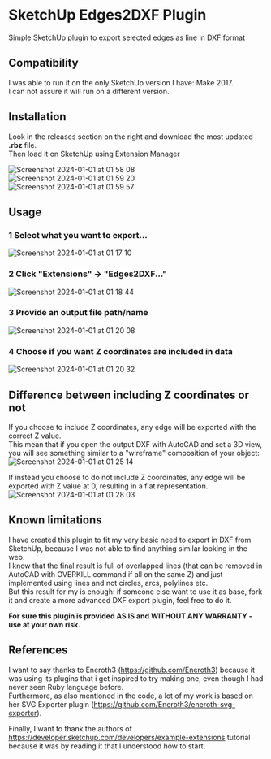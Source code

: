 # SketchUp Edges2DXF Plugin
Simple SketchUp plugin to export selected edges as line in DXF format

## Compatibility
I was able to run it on the only SketchUp version I have: Make 2017.  
I can not assure it will run on a different version.  

## Installation
Look in the releases section on the right and download the most updated **.rbz** file.  
Then load it on SketchUp using Extension Manager  

![Screenshot 2024-01-01 at 01 58 08](https://github.com/FrankBolleri/SketchUp-Edges2DXF/assets/26364299/f2a24da2-6b70-4661-932a-04d4bc4a410e)  
![Screenshot 2024-01-01 at 01 59 20](https://github.com/FrankBolleri/SketchUp-Edges2DXF/assets/26364299/9147765f-e404-49dc-8059-723a51441dde)  
![Screenshot 2024-01-01 at 01 59 57](https://github.com/FrankBolleri/SketchUp-Edges2DXF/assets/26364299/a76a2797-692c-434d-b6aa-57ac686276c5)  

## Usage
### 1 Select what you want to export...
![Screenshot 2024-01-01 at 01 17 10](https://github.com/FrankBolleri/SketchUp-Edges2DXF/assets/26364299/431570a7-5fe8-4e79-90e3-3fc7f6331e02)

### 2 Click "Extensions" -> "Edges2DXF..."
![Screenshot 2024-01-01 at 01 18 44](https://github.com/FrankBolleri/SketchUp-Edges2DXF/assets/26364299/112ffc09-a1d5-4d8e-a568-6dcf4e0923b3)

### 3 Provide an output file path/name
![Screenshot 2024-01-01 at 01 20 08](https://github.com/FrankBolleri/SketchUp-Edges2DXF/assets/26364299/59d36429-5329-4ade-98fe-6fb5d801856f)

### 4 Choose if you want Z coordinates are included in data
![Screenshot 2024-01-01 at 01 20 32](https://github.com/FrankBolleri/SketchUp-Edges2DXF/assets/26364299/dd3ae341-75d3-4d76-8ec6-822edff30c7b)

## Difference between including Z coordinates or not
If you choose to include Z coordinates, any edge will be exported with the correct Z value.  
This mean that if you open the output DXF with AutoCAD and set a 3D view, you will see something similar to a "wireframe" composition of your object:
![Screenshot 2024-01-01 at 01 25 14](https://github.com/FrankBolleri/SketchUp-Edges2DXF/assets/26364299/f3014024-a703-4f38-8311-51444b1d68e2)

If instead you choose to do not include Z coordinates, any edge will be exported with Z value at 0, resulting in a flat representation.
![Screenshot 2024-01-01 at 01 28 03](https://github.com/FrankBolleri/SketchUp-Edges2DXF/assets/26364299/101840bd-9542-407c-b3a2-8d308036e7a9)

## Known limitations
I have created this plugin to fit my very basic need to export in DXF from SketchUp, because I was not able to find anything similar looking in the web.  
I know that the final result is full of overlapped lines (that can be removed in AutoCAD with OVERKILL command if all on the same Z) and just implemented using lines and not circles, arcs, polylines etc.  
But this result for my is enough: if someone else want to use it as base, fork it and create a more advanced DXF export plugin, feel free to do it.  

**For sure this plugin is provided AS IS and WITHOUT ANY WARRANTY - use at your own risk.**  

## References
I want to say thanks to Eneroth3 (https://github.com/Eneroth3) because it was using its plugins that i get inspired to try making one, even though I had never seen Ruby language before.  
Furthermore, as also mentioned in the code, a lot of my work is based on her SVG Exporter plugin (https://github.com/Eneroth3/eneroth-svg-exporter).  

Finally, I want to thank the authors of https://developer.sketchup.com/developers/example-extensions tutorial because it was by reading it that I understood how to start.  
